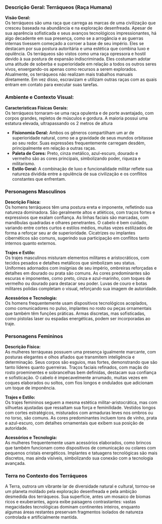### Descrição Geral: Terráqueos (Raça Humana)

**Visão Geral:**  
Os terráqueos são uma raça que carrega as marcas de uma civilização que cresceu baseada na abundância e na exploração desenfreada. Apesar de sua aparência sofisticada e seus avanços tecnológicos impressionantes, há algo decadente em sua presença, como se a arrogância e as guerras internas tivessem começado a corroer a base de seu império. 
Eles se destacam por sua postura autoritária e uma estética que combina luxo e opulência.
Os terráqueos são vistos como uma raça opressora e hostil devido à sua postura de expansão indiscriminada. Eles costumam adotar uma atitude de soberba e superioridade em relação a todos os outros seres vivos, enxergando-os apenas como recursos a serem explorados.
Atualmente, os terráqueos não realizam mais trabalhos manuais diretamente. Em vez disso, escravizam e utilizam outras raças com as quais entram em contato para executar suas tarefas.

### **Ambiente e Contexto Visual:**

**Características Físicas Gerais:**  
Os terráqueos tornaram-se uma raça opulenta e de porte avantajado, com corpos grandes, repletos de músculos e gordura. A maioria possui uma estatura elevada, ultrapassando os 2 metros de altura

- **Fisionomia Geral:** Ambos os gêneros compartilham um ar de superioridade natural, como se a gravidade de seus mundos orbitasse ao seu redor. Suas expressões frequentemente carregam desdém, principalmente em relação a outras raças.
- **Paleta de Cores:** Preto, cinza metálico, azul-escuro, dourado e vermelho são as cores principais, simbolizando poder, riqueza e militarismo.
- **Estilo Geral:** A combinação de luxo e funcionalidade militar reflete sua natureza dividida entre a opulência de sua civilização e os conflitos constantes que enfrentam.

### **Personagens Masculinos**

**Descrição Física:**  
Os homens terráqueos têm uma postura ereta e imponente, refletindo sua natureza dominadora. São geralmente altos e atléticos, com traços fortes e expressivos que exalam confiança. As linhas faciais são marcadas, com mandíbulas quadradas e olhares penetrantes. O cabelo é bem cuidado, variando entre cortes curtos e estilos médios, muitas vezes estilizados de forma a reforçar seu ar de superioridade. Cicatrizes ou implantes cibernéticos são comuns, sugerindo sua participação em conflitos tanto internos quanto externos.

**Trajes e Estilo:**  
Os trajes masculinos misturam elementos militares e aristocráticos, com tecidos pesados e detalhes metálicos que simbolizam seu status. Uniformes adornados com insígnias de seu império, ombreiras reforçadas e detalhes em dourado ou prata são comuns. As cores predominantes são escuras e imponentes, como preto, cinza e azul-marinho, com toques de vermelho ou dourado para destacar seu poder. Luvas de couro e botas militares polidas completam o visual, reforçando sua imagem de autoridade.

**Acessórios e Tecnologia:**  
Os homens frequentemente usam dispositivos tecnológicos acoplados, como comunicadores no pulso, implantes no rosto ou peças ornamentais que também têm funções práticas. Armas discretas, mas sofisticadas, como pistolas laser ou espadas energéticas, podem ser incorporadas ao traje.

### **Personagens Femininos**

**Descrição Física:**  
As mulheres terráqueas possuem uma presença igualmente marcante, com posturas elegantes e olhos afiados que transmitem inteligência e determinação. Seus corpos são esguios, mas fortes, demonstrando que são tanto líderes quanto guerreiras. Traços faciais refinados, com maçãs do rosto proeminentes e sobrancelhas bem definidas, destacam sua confiança e sofisticação. O cabelo é impecavelmente arrumado, muitas vezes em coques elaborados ou soltos, com fios longos e ondulados que adicionam um toque de imponência.

**Trajes e Estilo:**  
Os trajes femininos seguem a mesma estética militar-aristocrática, mas com silhuetas ajustadas que ressaltam sua força e feminilidade. Vestidos longos com cortes estratégicos, misturados com armaduras leves nos ombros ou no torso, são comuns. As cores predominantes incluem tons de vinho, prata e azul-escuro, com detalhes ornamentais que exibem sua posição de autoridade.

**Acessórios e Tecnologia:**  
As mulheres frequentemente usam acessórios elaborados, como brincos que também funcionam como dispositivos de comunicação ou colares com pequenos cristais energéticos. Implantes e tatuagens tecnológicas são mais discretos, mas ainda visíveis, simbolizando sua conexão com a tecnologia avançada.

### **Terra no Contexto dos Terráqueos**

A Terra, outrora um vibrante lar de diversidade natural e cultural, tornou-se um planeta moldado pela exploração desenfreada e pela ambição desmedida dos terráqueos. Sua superfície, antes um mosaico de biomas ricos e exuberantes, agora exibe paisagens contrastantes: vastas megacidades tecnológicas dominam continentes inteiros, enquanto algumas áreas restantes preservam fragmentos isolados de natureza controlada e artificialmente mantida.